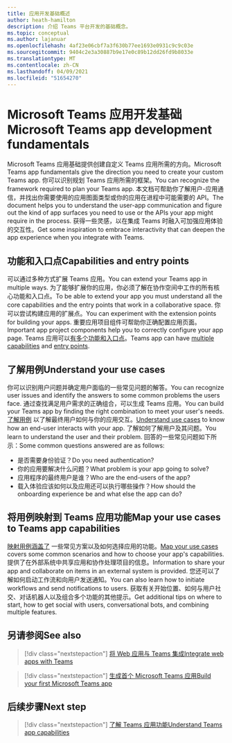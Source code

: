 ```yaml
---
title: 应用开发基础概述
author: heath-hamilton
description: 介绍 Teams 平台开发的基础概念。
ms.topic: conceptual
ms.author: lajanuar
ms.openlocfilehash: 4af23e06cbf7a3f630b77ee1693e0931c9c9c03e
ms.sourcegitcommit: 9404c2e3a30887b9e17e0c89b12dd26fd9b8033e
ms.translationtype: MT
ms.contentlocale: zh-CN
ms.lasthandoff: 04/09/2021
ms.locfileid: "51654270"
---
```

# <a name="microsoft-teams-app-development-fundamentals"></a><span data-ttu-id="91d72-103">Microsoft Teams 应用开发基础</span><span class="sxs-lookup"><span data-stu-id="91d72-103">Microsoft Teams app development fundamentals</span></span>

<span data-ttu-id="91d72-104">Microsoft Teams 应用基础提供创建自定义 Teams 应用所需的方向。</span><span class="sxs-lookup"><span data-stu-id="91d72-104">Microsoft Teams app fundamentals give the direction you need to create your custom Teams app.</span></span> <span data-ttu-id="91d72-105">你可以识别规划 Teams 应用所需的框架。</span><span class="sxs-lookup"><span data-stu-id="91d72-105">You can recognize the framework required to plan your Teams app.</span></span> <span data-ttu-id="91d72-106">本文档可帮助你了解用户-应用通信，并找出你需要使用的应用图面类型或你的应用在进程中可能需要的 API。</span><span class="sxs-lookup"><span data-stu-id="91d72-106">The document helps you to understand the user-app communication and figure out the kind of app surfaces you need to use or the APIs your app might require in the process.</span></span> <span data-ttu-id="91d72-107">获得一些灵感，以在集成 Teams 时融入可加强应用体验的交互性。</span><span class="sxs-lookup"><span data-stu-id="91d72-107">Get some inspiration to embrace interactivity that can deepen the app experience when you integrate with Teams.</span></span>

## <a name="capabilities-and-entry-points"></a><span data-ttu-id="91d72-108">功能和入口点</span><span class="sxs-lookup"><span data-stu-id="91d72-108">Capabilities and entry points</span></span>

<span data-ttu-id="91d72-109">可以通过多种方式扩展 Teams 应用。</span><span class="sxs-lookup"><span data-stu-id="91d72-109">You can extend your Teams app in multiple ways.</span></span> <span data-ttu-id="91d72-110">为了能够扩展你的应用，你必须了解在协作空间中工作的所有核心功能和入口点。</span><span class="sxs-lookup"><span data-stu-id="91d72-110">To be able to extend your app you must understand all the core capabilities and the entry points that work in a collaborative space.</span></span> <span data-ttu-id="91d72-111">你可以尝试构建应用的扩展点。</span><span class="sxs-lookup"><span data-stu-id="91d72-111">You can experiment with the extension points for building your apps.</span></span> <span data-ttu-id="91d72-112">重要应用项目组件可帮助你正确配置应用页面。</span><span class="sxs-lookup"><span data-stu-id="91d72-112">Important app project components help you to correctly configure your app page.</span></span> <span data-ttu-id="91d72-113">Teams 应用可以[有多个功能和](../concepts/capabilities-overview.md)[入口点](../concepts/extensibility-points.md)。</span><span class="sxs-lookup"><span data-stu-id="91d72-113">Teams app can have [multiple capabilities](../concepts/capabilities-overview.md) and [entry points](../concepts/extensibility-points.md).</span></span>

## <a name="understand-your-use-cases"></a><span data-ttu-id="91d72-114">了解用例</span><span class="sxs-lookup"><span data-stu-id="91d72-114">Understand your use cases</span></span>

<span data-ttu-id="91d72-115">你可以识别用户问题并确定用户面临的一些常见问题的解答。</span><span class="sxs-lookup"><span data-stu-id="91d72-115">You can recognize user issues and identify the answers to some common problems the users face.</span></span> <span data-ttu-id="91d72-116">通过查找满足用户需求的正确组合，可以生成 Teams 应用。</span><span class="sxs-lookup"><span data-stu-id="91d72-116">You can build your Teams app by finding the right combination to meet your user's needs.</span></span> <span data-ttu-id="91d72-117">[了解用例](../concepts/design/understand-use-cases.md) 以了解最终用户如何与你的应用交互。</span><span class="sxs-lookup"><span data-stu-id="91d72-117">[Understand use cases](../concepts/design/understand-use-cases.md) to know how an end-user interacts with your app.</span></span> <span data-ttu-id="91d72-118">了解如何了解用户及其问题。</span><span class="sxs-lookup"><span data-stu-id="91d72-118">You learn to understand the user and their problem.</span></span> <span data-ttu-id="91d72-119">回答的一些常见问题如下所示：</span><span class="sxs-lookup"><span data-stu-id="91d72-119">Some common questions answered are as follows:</span></span>

* <span data-ttu-id="91d72-120">是否需要身份验证？</span><span class="sxs-lookup"><span data-stu-id="91d72-120">Do you need authentication?</span></span>
* <span data-ttu-id="91d72-121">你的应用要解决什么问题？</span><span class="sxs-lookup"><span data-stu-id="91d72-121">What problem is your app going to solve?</span></span>
* <span data-ttu-id="91d72-122">应用程序的最终用户是谁？</span><span class="sxs-lookup"><span data-stu-id="91d72-122">Who are the end-users of the app?</span></span>
* <span data-ttu-id="91d72-123">载入体验应该如何以及应用还可以执行哪些操作？</span><span class="sxs-lookup"><span data-stu-id="91d72-123">How should the onboarding experience be and what else the app can do?</span></span>

## <a name="map-your-use-cases-to-teams-app-capabilities"></a><span data-ttu-id="91d72-124">将用例映射到 Teams 应用功能</span><span class="sxs-lookup"><span data-stu-id="91d72-124">Map your use cases to Teams app capabilities</span></span>

<span data-ttu-id="91d72-125">[映射用例涵盖了](../concepts/design/map-use-cases.md) 一些常见方案以及如何选择应用的功能。</span><span class="sxs-lookup"><span data-stu-id="91d72-125">[Map your use cases](../concepts/design/map-use-cases.md) covers some common scenarios and how to choose your app's capabilities.</span></span> <span data-ttu-id="91d72-126">提供了在外部系统中共享应用和协作处理项目的信息。</span><span class="sxs-lookup"><span data-stu-id="91d72-126">Information to share your app and collaborate on items in an external system is provided.</span></span> <span data-ttu-id="91d72-127">您还可以了解如何启动工作流和向用户发送通知。</span><span class="sxs-lookup"><span data-stu-id="91d72-127">You can also learn how to initiate workflows and send notifications to users.</span></span> <span data-ttu-id="91d72-128">获取有关开始位置、如何与用户社交、对话机器人以及组合多个功能的其他提示。</span><span class="sxs-lookup"><span data-stu-id="91d72-128">Get additional tips on where to start, how to get social with users, conversational bots, and combining multiple features.</span></span>

## <a name="see-also"></a><span data-ttu-id="91d72-129">另请参阅</span><span class="sxs-lookup"><span data-stu-id="91d72-129">See also</span></span>

> [!div class="nextstepaction"]
> [<span data-ttu-id="91d72-130">将 Web 应用与 Teams 集成</span><span class="sxs-lookup"><span data-stu-id="91d72-130">Integrate web apps with Teams</span></span>](../samples/integrating-web-apps.md)

> [!div class="nextstepaction"]
> [<span data-ttu-id="91d72-131">生成首个 Microsoft Teams 应用</span><span class="sxs-lookup"><span data-stu-id="91d72-131">Build your first Microsoft Teams app</span></span>](../build-your-first-app/build-first-app-overview.md)

## <a name="next-step"></a><span data-ttu-id="91d72-132">后续步骤</span><span class="sxs-lookup"><span data-stu-id="91d72-132">Next step</span></span>

> [!div class="nextstepaction"]
> [<span data-ttu-id="91d72-133">了解 Teams 应用功能</span><span class="sxs-lookup"><span data-stu-id="91d72-133">Understand Teams app capabilities</span></span>](capabilities-overview.md)

